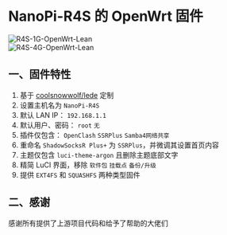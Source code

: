 # NanoPi-R4S 的 OpenWrt 固件  
![R4S-1G-OpenWrt-Lean](https://github.com/RikudouPatrickstar/R4S-OpenWrt-Lean/workflows/R4S-1G-OpenWrt-Lean/badge.svg)  
![R4S-4G-OpenWrt-Lean](https://github.com/RikudouPatrickstar/R4S-OpenWrt-Lean/workflows/R4S-4G-OpenWrt-Lean/badge.svg)  

## 一、固件特性  
1. 基于 [coolsnowwolf/lede](https://github.com/coolsnowwolf/lede) 定制  
2. 设置主机名为 `NanoPi-R4S`  
3. 默认 LAN IP： `192.168.1.1`  
4. 默认用户、密码： `root` `无`  
5. 插件仅包含： `OpenClash` `SSRPlus` `Samba4网络共享`  
6. 重命名 `ShadowSocksR Plus+` 为 `SSRPlus`，并微调其设置首页内容  
7. 主题仅包含 `luci-theme-argon` 且删除主题底部文字  
8. 精简 LuCI 界面，移除 `软件包` `挂载点` `备份/升级`  
9. 提供 `EXT4FS` 和 `SQUASHFS` 两种类型固件  

## 二、感谢  
   感谢所有提供了上游项目代码和给予了帮助的大佬们
